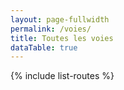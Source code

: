 ```yaml
---
layout: page-fullwidth
permalink: /voies/
title: Toutes les voies
dataTable: true
---
```

{% include list-routes %}
